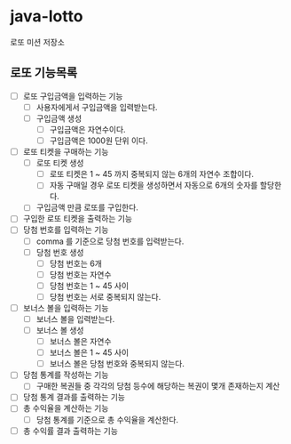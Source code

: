 # java-lotto

로또 미션 저장소

## 로또 기능목록

- [ ] 로또 구입금액을 입력하는 기능
    - [ ] 사용자에게서 구입금액을 입력받는다.
    - [ ] 구입금액 생성
        - [ ] 구입금액은 자연수이다.
        - [ ] 구입금액은 1000원 단위 이다.
- [ ] 로또 티켓을 구매하는 기능
    - [ ] 로또 티켓 생성
        - [ ] 로또 티켓은 1 ~ 45 까지 중복되지 않는 6개의 자연수 조합이다.
        - [ ] 자동 구매일 경우 로또 티켓을 생성하면서 자동으로 6개의 숫자를 할당한다.
    - [ ] 구입금액 만큼 로또를 구입한다.
- [ ] 구입한 로또 티켓을 출력하는 기능
- [ ] 당첨 번호를 입력하는 기능
    - [ ] comma 를 기준으로 당첨 번호를 입력받는다.
    - [ ] 당첨 번호 생성
        - [ ] 당첨 번호는 6개
        - [ ] 당첨 번호는 자연수
        - [ ] 당첨 번호는 1 ~ 45 사이
        - [ ] 당첨 번호는 서로 중복되지 않는다.
- [ ] 보너스 볼을 입력하는 기능
    - [ ] 보너스 볼을 입력받는다.
    - [ ] 보너스 볼 생성
        - [ ] 보너스 볼은 자연수
        - [ ] 보너스 볼은 1 ~ 45 사이
        - [ ] 보너스 볼은 당첨 번호와 중복되지 않는다.
- [ ] 당첨 통계를 작성하는 기능
    - [ ] 구매한 복권들 중 각각의 당첨 등수에 해당하는 복권이 몇개 존재하는지 계산
- [ ] 당첨 통계 결과를 출력하는 기능
- [ ] 총 수익율을 계산하는 기능
    - [ ] 당첨 통계를 기준으로 총 수익율을 계산한다.
- [ ] 총 수익률 결과 출력하는 기능
